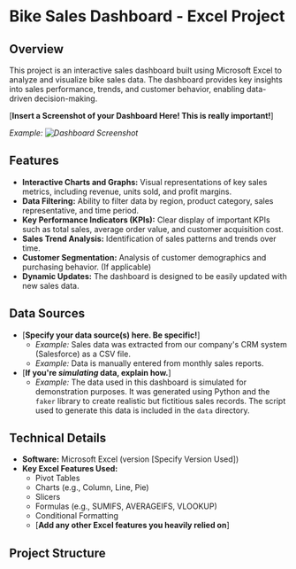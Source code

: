 # Bike Sales Dashboard - Excel Project  

## Overview  

This project is an interactive sales dashboard built using Microsoft Excel to analyze and visualize bike sales data.  The dashboard provides key insights into sales performance, trends, and customer behavior, enabling data-driven decision-making.  

[**Insert a Screenshot of your Dashboard Here!  This is really important!**]  

*Example:  ![Dashboard Screenshot](images/dashboard_screenshot.png)*  

## Features  

*   **Interactive Charts and Graphs:** Visual representations of key sales metrics, including revenue, units sold, and profit margins.  
*   **Data Filtering:**  Ability to filter data by region, product category, sales representative, and time period.  
*   **Key Performance Indicators (KPIs):**  Clear display of important KPIs such as total sales, average order value, and customer acquisition cost.  
*   **Sales Trend Analysis:**  Identification of sales patterns and trends over time.  
*   **Customer Segmentation:**  Analysis of customer demographics and purchasing behavior. (If applicable)  
*   **Dynamic Updates:**  The dashboard is designed to be easily updated with new sales data.  

## Data Sources  

*   [**Specify your data source(s) here.  Be specific!**]  
    *   *Example:*  Sales data was extracted from our company's CRM system (Salesforce) as a CSV file.  
    *   *Example:*  Data is manually entered from monthly sales reports.  
*   [**If you're *simulating* data, explain how.**]  
    *   *Example:*  The data used in this dashboard is simulated for demonstration purposes.  It was generated using Python and the `faker` library to create realistic but fictitious sales records.  The script used to generate this data is included in the `data` directory.  

## Technical Details  

*   **Software:** Microsoft Excel (version [Specify Version Used])  
*   **Key Excel Features Used:**  
    *   Pivot Tables  
    *   Charts (e.g., Column, Line, Pie)  
    *   Slicers  
    *   Formulas (e.g., SUMIFS, AVERAGEIFS, VLOOKUP)  
    *   Conditional Formatting  
    *   [**Add any other Excel features you heavily relied on**]  

## Project Structure  
